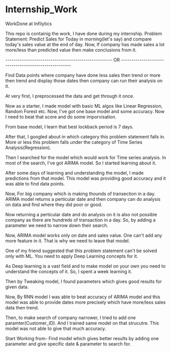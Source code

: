# Internship_Work
WorkDone at Infilytics


This repo is containig the work, I have done during my internship.
Problem Statement: Predict Sales for Today in morning(let's say) and compare today's sales value at the end of day. Now, If company has made sales a lot more/less 
than predicted value then make conclusions from it. 


---------------------------------------------------- OR -----------------------------------------------------


Find Data points where company have done less sales then trend or more then trend and display those dates then company can run their analysis on it.


At very first, I preprocessed the data and get through it once.

Now as a starter, I made model with basic ML algos like Linear Regression, Random Forest etc. Now, I've got one base model and some accuracy. Now I need to beat that score and do some imporvisation.

From base model, I learn that best lockback period is 7 days.

After that, I googled about in which category this problem statement falls in. More or less this problem falls under the category of Time Series Analysis(Regression).

Then I searched for the model which would work for Time series analysis. In most of the search, I've got ARIMA model. So I started learning about it.

After some days of learning and understanding the model, I made predictions from that model. This model was providing good accuracy and it was able to find data points.

Now, For big company which is making thounds of transection in a day. ARIMA model returns a perticular date and then company can do analysis on data and find where they did poor or good. 

Now returning a perticular date and do analysis on it is also not possible company as there are hundreds of transaction in a day. So, by adding a parameter we need to narrow down their search.

Now, ARIMA model works only on date and sales value. One can't add any more feature in it. That is why we need to leave that model.

One of my friend suggested that this problem statement can't be solved only with ML. You need to apply Deep Learning concepts for it.

As Deep learning is a vast field and to make model on your own you need to understand the concepts of it. So, I spent a week learning it.

Then by Tweaking model, I found parameters which gives good results for given data.

Now, By RNN model I was able to beat accuracy of ARIMA model and this model was able to provide dates more precisely which have more/less sales data then trend.

Then, to make search of company narrower, I tried to add one paramter(Customer_ID). And I trained same model on that strucutre. This model was not able to give that much accuracy.

Start Working from- 
Find model which gives better results by adding one parameter and give specific date & parameter to search for.
